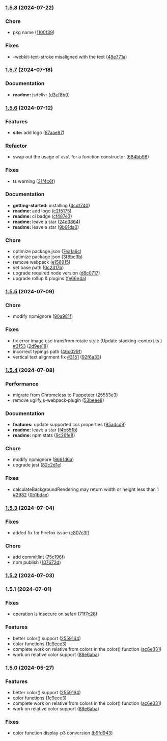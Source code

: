 
### [1.5.8](https://github.com/yorickshan/html2canvas-pro/compare/v1.5.7...v1.5.8) (2024-07-22)


### Chore

* pkg name ([1100f39](https://github.com/yorickshan/html2canvas-pro/commit/1100f390b72b45542a34927a4186f75980cb462e))


### Fixes

* -webkit-text-stroke misaligned with the text ([48e771a](https://github.com/yorickshan/html2canvas-pro/commit/48e771ac906178fb4dfce31e8539894c389d6e44))

### [1.5.7](https://github.com/yorickshan/html2canvas-pro/compare/v1.5.6...v1.5.7) (2024-07-18)


### Documentation

* **readme:** jsdelivr ([d3cf8b0](https://github.com/yorickshan/html2canvas-pro/commit/d3cf8b06fed3123284633df63d9e0c50ca14d39b))

### [1.5.6](https://github.com/yorickshan/html2canvas-pro/compare/v1.5.5...v1.5.6) (2024-07-12)


### Features

* **site:** add logo ([87aae87](https://github.com/yorickshan/html2canvas-pro/commit/87aae87178ddc43f3197a95062fcbb57e8c6888f))


### Refactor

* swap out the usage of `eval` for a function constructor ([684bb98](https://github.com/yorickshan/html2canvas-pro/commit/684bb98cc75f6f61907f83a69de8630c525857a8))


### Fixes

* ts warning ([31f4c6f](https://github.com/yorickshan/html2canvas-pro/commit/31f4c6f73bdf70e8e73ba4895a5dba599a6bd3de))


### Documentation

* **getting-started:** installing ([4cd1740](https://github.com/yorickshan/html2canvas-pro/commit/4cd17404992c80709c234f4b42fb8d4ec2cc8bc5))
* **readme:** add logo ([c2f5175](https://github.com/yorickshan/html2canvas-pro/commit/c2f517513c7653ffca02c2edc015083a573034e7))
* **readme:** ci badge ([cf487e3](https://github.com/yorickshan/html2canvas-pro/commit/cf487e3db3b7a4d973edce6fd8ed475f26706be4))
* **readme:** leave a star ([24d3864](https://github.com/yorickshan/html2canvas-pro/commit/24d3864fcf9c9f6a58044e3d3543d1b8abfd1dec))
* **readme:** leave a star ([9b91da0](https://github.com/yorickshan/html2canvas-pro/commit/9b91da069c6854d3be4c6369bec716ea1d966845))


### Chore

* optimize package.json ([7ea1a6c](https://github.com/yorickshan/html2canvas-pro/commit/7ea1a6c6616a478b5a5575d7ad3c485b4e6581d3))
* optimize package.json ([3f6be3b](https://github.com/yorickshan/html2canvas-pro/commit/3f6be3bc597289f10a73762199d2efc745c972b1))
* remove webpack ([e158915](https://github.com/yorickshan/html2canvas-pro/commit/e158915cb7ff2c872e05e8c1bee7d7e43973a290))
* set base path ([0c2317b](https://github.com/yorickshan/html2canvas-pro/commit/0c2317b5570ac946ef6cbcc443b1df4f842a1764))
* upgrade required node version ([d8c0717](https://github.com/yorickshan/html2canvas-pro/commit/d8c07177452ec4b63737d0820128a2135cf957cb))
* upgrade rollup & plugins ([fe66e4a](https://github.com/yorickshan/html2canvas-pro/commit/fe66e4ace1d6f6f4634a267d2c13cf2477b49287))

### [1.5.5](https://github.com/yorickshan/html2canvas-pro/compare/v1.5.4...v1.5.5) (2024-07-09)


### Chore

* modify npmignore ([90a981f](https://github.com/yorickshan/html2canvas-pro/commit/90a981fbece06c69407396b2f1fba2955b100061))


### Fixes

* fix error image use transfrom rotate style (Update stacking-context.ts ) [#3153](https://github.com/yorickshan/html2canvas-pro/issues/3153) ([2d9ee18](https://github.com/yorickshan/html2canvas-pro/commit/2d9ee18b53638bce5df304dc471552e394157ecd))
* incorrect typings path ([46c029f](https://github.com/yorickshan/html2canvas-pro/commit/46c029f9f02e1fdf6b62f63b7baf24a485912209))
* vertical text alignment fix [#3151](https://github.com/yorickshan/html2canvas-pro/issues/3151) ([92f6a33](https://github.com/yorickshan/html2canvas-pro/commit/92f6a3391f92da0569e7ec41d3052ecc7a205381))

### [1.5.4](https://github.com/yorickshan/html2canvas-pro/compare/v1.5.3...v1.5.4) (2024-07-08)


### Performance

* migrate from Chromeless to Puppeteer ([25553e3](https://github.com/yorickshan/html2canvas-pro/commit/25553e3e675cf8cb2c08a807da31d0aab0159114))
* remove uglifyjs-webpack-plugin ([53beee8](https://github.com/yorickshan/html2canvas-pro/commit/53beee80659e729e0942b8092ba4e3950b7c72d8))


### Documentation

* **features:** update supported css properties ([95adcd9](https://github.com/yorickshan/html2canvas-pro/commit/95adcd9c48ee1608766f106eb1784b576903cc44))
* **readme:** leave a star ([f4b551b](https://github.com/yorickshan/html2canvas-pro/commit/f4b551b43c4772ddeaa438721f0d8c6f41e20191))
* **readme:** npm stats ([9c26fe8](https://github.com/yorickshan/html2canvas-pro/commit/9c26fe867d0db70e70e4fc41508543167e0f80f3))


### Chore

* modify npmignore ([9691d6a](https://github.com/yorickshan/html2canvas-pro/commit/9691d6a31291d07ae4437699a1d3acfb32418487))
* upgrade jest ([82c2d1e](https://github.com/yorickshan/html2canvas-pro/commit/82c2d1e4ab30e07036c8c99e3b1ae0989cdf67c3))


### Fixes

* calculateBackgroundRendering may return width or height less than 1 [#2982](https://github.com/yorickshan/html2canvas-pro/issues/2982) ([0b1bdae](https://github.com/yorickshan/html2canvas-pro/commit/0b1bdaed3f5473ce1166632f8850f57b668e6b61))

### [1.5.3](https://github.com/yorickshan/html2canvas-pro/compare/v1.5.2...v1.5.3) (2024-07-04)


### Fixes

* added fix for Firefox issue ([c807c3f](https://github.com/yorickshan/html2canvas-pro/commit/c807c3fed1360a752c8ee5659992b52fcfb02613))


### Chore

* add commitlint ([75c196f](https://github.com/yorickshan/html2canvas-pro/commit/75c196fa884b635d5207824fb52d38f225f39646))
* npm publish ([107672d](https://github.com/yorickshan/html2canvas-pro/commit/107672d74dda264a39b8989142ec99dbacdeb13d))

### [1.5.2](https://github.com/yorickshan/html2canvas-pro/compare/v1.5.1...v1.5.2) (2024-07-03)

### 1.5.1 (2024-07-01)


### Fixes

* operation is insecure on safari ([71f7c28](https://github.com/yorickshan/html2canvas-pro/commit/71f7c283dfe5a8cd64b39343bc7cec85e3932200))


### Features

* better color() support ([2559164](https://github.com/yorickshan/html2canvas-pro/commit/2559164c9890ea4985ce4cf09d27184da6ee22f8))
* color functions ([1c9ece3](https://github.com/yorickshan/html2canvas-pro/commit/1c9ece3887e229eb69b34a5bb082c059355518e2))
* complete work on relative from colors in the color() function ([ac6e331](https://github.com/yorickshan/html2canvas-pro/commit/ac6e33118be76734ff9b1f5cd92e147babd46548))
* work on relative color support ([88e6aba](https://github.com/yorickshan/html2canvas-pro/commit/88e6abaa47b9c59e49a7bc3c0008849cc365f787))

### 1.5.0 (2024-05-27)


### Features

* better color() support ([2559164](https://github.com/yorickshan/html2canvas-pro/commit/2559164c9890ea4985ce4cf09d27184da6ee22f8))
* color functions ([1c9ece3](https://github.com/yorickshan/html2canvas-pro/commit/1c9ece3887e229eb69b34a5bb082c059355518e2))
* complete work on relative from colors in the color() function ([ac6e331](https://github.com/yorickshan/html2canvas-pro/commit/ac6e33118be76734ff9b1f5cd92e147babd46548))
* work on relative color support ([88e6aba](https://github.com/yorickshan/html2canvas-pro/commit/88e6abaa47b9c59e49a7bc3c0008849cc365f787))


### Fixes

* color function display-p3 conversion ([b9fd943](https://github.com/yorickshan/html2canvas-pro/commit/b9fd943332a5627a9cd86c62bd6029d461356c14))
